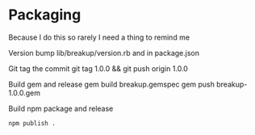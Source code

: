 Packaging
=========

Because I do this so rarely I need a thing to remind me

Version bump lib/breakup/version.rb and in package.json

Git tag the commit
    git tag 1.0.0 && git push origin 1.0.0

Build gem and release
    gem build breakup.gemspec
    gem push breakup-1.0.0.gem

Build npm package and release

    npm publish .
